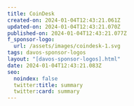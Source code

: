 ```yaml
---
title: CoinDesk
created-on: 2024-01-04T12:43:21.061Z
updated-on: 2024-01-04T12:43:21.070Z
published-on: 2024-01-04T12:43:21.077Z
f_sponsor-logo:
  url: /assets/images/coindesk-1.svg
tags: davos-sponsor-logos
layout: "[davos-sponsor-logos].html"
date: 2024-01-04T12:43:21.083Z
seo:
  noindex: false
  twitter:title: summary
  twitter:card: summary
---
```


